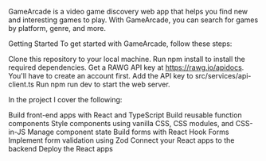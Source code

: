 GameArcade is a video game discovery web app that helps you find new and interesting games to play. With GameArcade, you can search for games by platform, genre, and more.

Getting Started
To get started with GameArcade, follow these steps:

Clone this repository to your local machine.
Run npm install to install the required dependencies.
Get a RAWG API key at https://rawg.io/apidocs. You'll have to create an account first.
Add the API key to src/services/api-client.ts
Run npm run dev to start the web server.

In the project I cover the following:

Build front-end apps with React and TypeScript
Build reusable function components
Style components using vanilla CSS, CSS modules, and CSS-in-JS
Manage component state
Build forms with React Hook Forms
Implement form validation using Zod
Connect your React apps to the backend
Deploy the React apps


